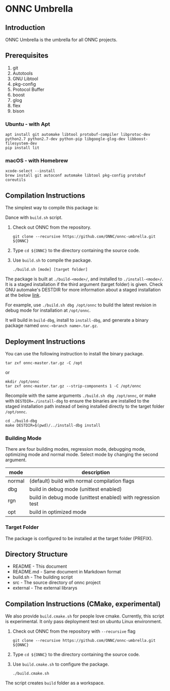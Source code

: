 # ONNC Umbrella

## Introduction

ONNC Umbrella is the umbrella for all ONNC projects.

## Prerequisites
  1. git
  2. Autotools
  3. GNU Libtool
  4. pkg-config
  5. Protocol Buffer
  6. boost
  7. glog
  8. flex
  9. bison

### Ubuntu - with Apt ###

```
apt install git automake libtool protobuf-compiler libprotoc-dev python2.7 python2.7-dev python-pip libgoogle-glog-dev libboost-filesystem-dev
pip install lit
```

### macOS - with Homebrew ###

```
xcode-select --install
brew install git autoconf automake libtool pkg-config protobuf coreutils
```

## Compilation Instructions
The simplest way to compile this package is:

Dance with `build.sh` script.

1. Check out ONNC from the repository.

    ```
    git clone --recursive https://github.com/ONNC/onnc-umbrella.git ${ONNC}
    ```

2. Type `cd ${ONNC}` to the directory containing the source code.

3. Use `build.sh` to compile the package.

    ```
    ./build.sh [mode] [target folder]
    ```

The package is built at `./build-<mode>/`, and installed
to `./install-<mode>/`. It is a staged installation if the
third argument (target folder) is given. Check GNU automake's DESTDIR for
more information about a staged installation at the below
[link](https://www.gnu.org/software/automake/manual/html_node/DESTDIR.html).

For example, use `./build.sh dbg /opt/onnc` to build the latest
revision in debug mode for installation at `/opt/onnc`.

It will build in `build-dbg`, install to `install-dbg`, and
generate a binary package named `onnc-<branch name>.tar.gz`.

## Deployment Instructions
You can use the following instruction to install the binary package.

```
tar zxf onnc-master.tar.gz -C /opt
```

or

```
mkdir /opt/onnc
tar zxf onnc-master.tar.gz --strip-components 1 -C /opt/onnc
```

Recompile with the same arguments `./build.sh dbg /opt/onnc`, or
make with `DESTDIR=./install-dbg` to ensure the binaries are installed
to the staged installation path instead of being installed directly to the
target folder `/opt/onnc`.

```
cd ./build-dbg
make DESTDIR=$(pwd)/../install-dbg install
```

### Building Mode

There are four building modes, regression mode, debugging mode, optimizing
mode and normal mode. Select mode by changing the second argument.

| mode    | description                                                  |
|---------|--------------------------------------------------------------|
| normal  | (default) build with normal compilation flags                |
| dbg     | build in debug mode (unittest enabled)                       |
| rgn     | build in debug mode (unittest enabled) with regression test  |
| opt     | build in optimized mode                                      |

### Target Folder

The package is configured to be installed at the target folder (PREFIX).

## Directory Structure

* README    - This document
* README.md - Same document in Markdown format
* build.sh  - The building script
* src       - The source directory of onnc project
* external  - The external librarys

## Compilation Instructions (CMake, experimental)
We also provide `build.cmake.sh` for people love cmake. Currently, this script
is experimental. It only pass deployment test on ubuntu Linux environment.

1. Check out ONNC from the repository with `--recursive` flag

    ```
    git clone --recursive https://github.com/ONNC/onnc-umbrella.git ${ONNC}
    ```

2. Type `cd ${ONNC}` to the directory containing the source code.

3. Use `build.cmake.sh` to configure the package.
    ```
    ./build.cmake.sh
    ```

The script creates `build` folder as a workspace.
